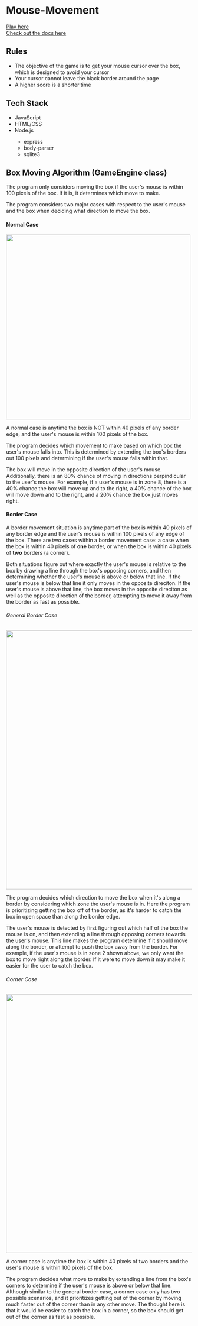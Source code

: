 # Mouse-Movement

<a href="https://mouse-movement.liammahoney.me/">Play here</a><br>
<a href="https://mouse-movement.liammahoney.me/docs">Check out the docs here</a><br>
<h2>Rules</h2>
<ul>
  <li>The objective of the game is to get your mouse cursor over the box, which is designed to avoid your cursor</li>
  <li>Your cursor cannot leave the black border around the page</li>
  <li>A higher score is a shorter time</li>
</ul>
<h2>Tech Stack</h2>
<ul>
  <li>JavaScript</li>
  <li>HTML/CSS</li>
  <li>Node.js</li>
  <ul>
    <li>express</li>
    <li>body-parser</li>
    <li>sqlite3</li>
  </ul>
</ul>
<h2>Box Moving Algorithm (GameEngine class)</h2>
<p>The program only considers moving the box if the user's mouse is within 100 pixels of the box. If it is, it determines which move to make.</p>
<p>The program considers two major cases with respect to the user's mouse and the box when deciding what direction to move the box.</p> 
<h4>Normal Case</h4>
<img width="500" src="http://mouse-movement.liammahoney.dev/general-mouse-detection.png">
<p>A normal case is anytime the box is NOT within 40 pixels of any border edge, and the user's mouse is within 100 pixels of the box.</p>
<p>The program decides which movement to make based on which box the user's mouse falls into. This is determined by extending the box's borders out 100 pixels and determining if the user's mouse falls within that.</p>
<p>The box will move in the opposite direction of the user's mouse. Additionally, there is an 80% chance of moving in directions perpindicular to the user's mouse. For example, if a user's mouse is in zone 8, there is a 40% chance the box will  move up and to the right, a 40% chance of the box will move down and to the right, and a 20% chance the box just moves right.</p>
<h4>Border Case</h4>
<p>A border movement situation is anytime part of the box is within 40 pixels of any border edge and the user's mouse is within 100 pixels of any edge of the box. There are two cases within a border movement case: a case when the box is within 40 pixels of <b>one</b> border, or when the box is within 40 pixels of <b>two</b> borders (a corner).</p>
<p>Both situations figure out where exactly the user's mouse is relative to the box by drawing a line through the box's opposing corners, and then determining whether the user's mouse is above or below that line. If the user's mouse is below that line it only moves in the opposite direciton. If the user's mouse is above that line, the box moves in the opposite direciton as well as the opposite direction of the border, attempting to move it away from the border as fast as possible.
<h6>General Border Case</h6>
<img width="700" src="https://mouse-movement.liammahoney.dev/border-situation.png">
<p>The program decides which direction to move the box when it's along a border by considering which zone the user's mouse is in. Here the program is prioritizing getting the box off of the border, as it's harder to catch the box in open space than along the border edge. </p>
<p>The user's mouse is detected by first figuring out which half of the box the mouse is on, and then extending a line through opposing corners towards the user's mouse. This line makes the program determine if it should move along the border, or attempt to push the box away from the border. For example, if the user's mouse is in zone 2 shown above, we only want the box to move right along the border. If it were to move down it may make it easier for the user to catch the box.</p>
<h6>Corner Case</h6>
<img width="700" src="https://mouse-movement.liammahoney.dev/corner-situation.png">
<p>A corner case is anytime the box is within 40 pixels of two borders and the user's mouse is within 100 pixels of the box.</p>
<p>The program decides what move to make by extending a line from the box's corners to determine if the user's mouse is above or below that line. Although similar to the general border case, a corner case only has two possible scenarios, and it prioritizes getting out of the corner by moving much faster out of the corner than in any other move. The thought here is that it would be easier to catch the box in a corner, so the box should get out of the corner as fast as possible.</p>

